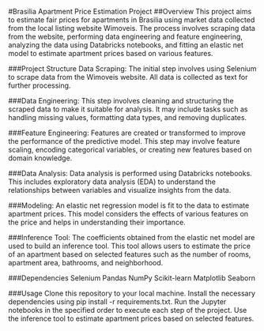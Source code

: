 
#Brasilia Apartment Price Estimation Project
##Overview
This project aims to estimate fair prices for apartments in Brasilia using market data collected from the local listing website Wimoveis. The process involves scraping data from the website, performing data engineering and feature engineering, analyzing the data using Databricks notebooks, and fitting an elastic net model to estimate apartment prices based on various features.

###Project Structure
Data Scraping: The initial step involves using Selenium to scrape data from the Wimoveis website. All data is collected as text for further processing.

###Data Engineering: This step involves cleaning and structuring the scraped data to make it suitable for analysis. It may include tasks such as handling missing values, formatting data types, and removing duplicates.

###Feature Engineering: 
Features are created or transformed to improve the performance of the predictive model. This step may involve feature scaling, encoding categorical variables, or creating new features based on domain knowledge.

###Data Analysis: 
Data analysis is performed using Databricks notebooks. This includes exploratory data analysis (EDA) to understand the relationships between variables and visualize insights from the data.

###Modeling: 
An elastic net regression model is fit to the data to estimate apartment prices. This model considers the effects of various features on the price and helps in understanding their importance.

###Inference Tool: 
The coefficients obtained from the elastic net model are used to build an inference tool. This tool allows users to estimate the price of an apartment based on selected features such as the number of rooms, apartment area, bathrooms, and neighborhood.

###Dependencies
Selenium
Pandas
NumPy
Scikit-learn
Matplotlib
Seaborn

###Usage
Clone this repository to your local machine.
Install the necessary dependencies using pip install -r requirements.txt.
Run the Jupyter notebooks in the specified order to execute each step of the project.
Use the inference tool to estimate apartment prices based on selected features.